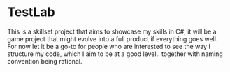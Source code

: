 # TestLab

This is a skillset project that aims to showcase my skills in C#, it will be a game project that might evolve into a full product if everything goes well. 
For now let it be a go-to for people who are interested to see the way I structure my code, which I aim to be at a good level.. together with naming convention being rational.
